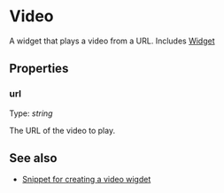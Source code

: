 # Video

A widget that plays a video from a URL.
Includes [Widget](Widget.md)

## Properties

### url

Type: *string*

The URL of the video to play.


## See also

- [Snippet for creating a video wigdet](https://github.com/eclipsesource/tabris-js/blob/master/snippets/video/video.js)
